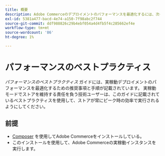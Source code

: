 ```yaml
---
title: 概要
description: Adobe Commerceのデプロイメントのパフォーマンスを最適化するには、次のベストプラクティスに従います。
exl-id: 5381a477-bacd-4e74-a150-7f98abc2f744
source-git-commit: ddf988826c29b4ebf054a4d4fb5f4c285662ef4e
workflow-type: tm+mt
source-wordcount: '86'
ht-degree: 1%

---
```


# パフォーマンスのベストプラクティス

_パフォーマンスのベストプラクティス_ ガイドには、実稼動デプロイメントのパフォーマンスを最適化するための推奨事項と手順が記載されています。 実稼動モードでストアを維持する責任を負う技術ユーザーは、このガイドに記載されているベストプラクティスを使用して、ストアが常にピーク時の効率で実行されるようにしてください。

## 前提

* [Composer](../installation/composer.md) を使用してAdobe Commerceをインストールしている。
* このインストールを使用して、Adobe Commerceの実稼動インスタンスを実行します。

